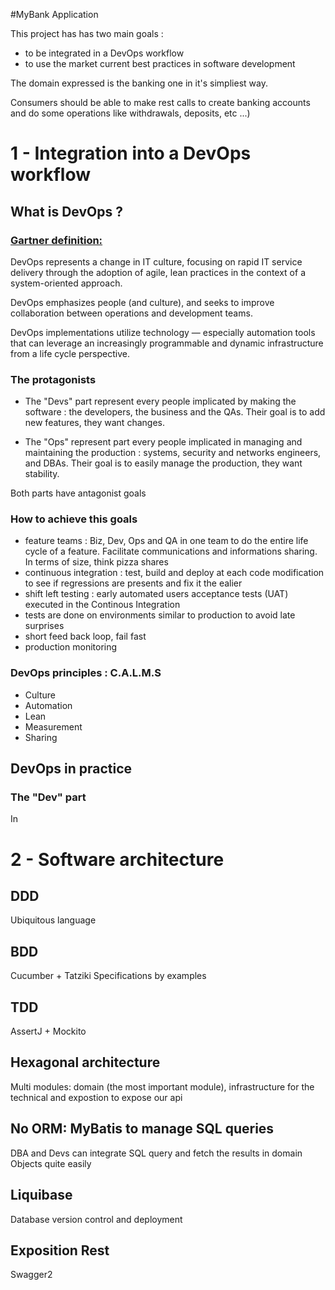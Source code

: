 #MyBank Application

This project has has two main goals :
- to be integrated in a DevOps workflow
- to use the market current best practices in software development

The domain expressed is the banking one in it's simpliest way.

Consumers should be able to make rest calls to create banking accounts and do some operations 
like withdrawals, deposits, etc ...)

# 1 - Integration into a DevOps workflow

## What is DevOps ?

### [Gartner definition:](https://www.gartner.com/it-glossary/devops)

DevOps represents a change in IT culture, focusing on rapid IT service delivery through the adoption of agile, lean 
practices in the context of a system-oriented approach.

DevOps emphasizes people (and culture), and seeks to improve collaboration between operations and development teams.

DevOps implementations utilize technology — especially automation tools that can leverage an increasingly programmable 
and dynamic infrastructure from a life cycle perspective.

### The protagonists

- The "Devs" part represent every people implicated by making the software : the developers, the business and the QAs.
Their goal is to add new features, they want changes.

- The "Ops" represent part every people implicated in managing and maintaining the production : systems, security and 
networks engineers, and DBAs.
Their goal is to easily manage the production, they want stability.

Both parts have antagonist goals

### How to achieve this goals
- feature teams : Biz, Dev, Ops and QA in one team to do the entire life cycle of a feature. Facilitate communications 
and informations sharing. In terms of size, think pizza shares
- continuous integration : test, build and deploy at each code modification to see if regressions are presents and fix 
it the ealier
- shift left testing : early automated users acceptance tests (UAT) executed in the Continous Integration
- tests are done on environments similar to production to avoid late surprises
- short feed back loop, fail fast
- production monitoring

### DevOps principles : C.A.L.M.S

- Culture
- Automation
- Lean
- Measurement
- Sharing

## DevOps in practice

### The "Dev" part
In 

# 2 - Software architecture

## DDD 
Ubiquitous language

## BDD 
Cucumber + Tatziki
Specifications by examples

## TDD
AssertJ + Mockito

## Hexagonal architecture
Multi modules: domain (the most important module), infrastructure for the technical and expostion to expose our api

## No ORM:  MyBatis to manage SQL queries
DBA and Devs can integrate SQL query and fetch the results in domain Objects quite easily

## Liquibase
Database version control and deployment

## Exposition Rest
Swagger2











